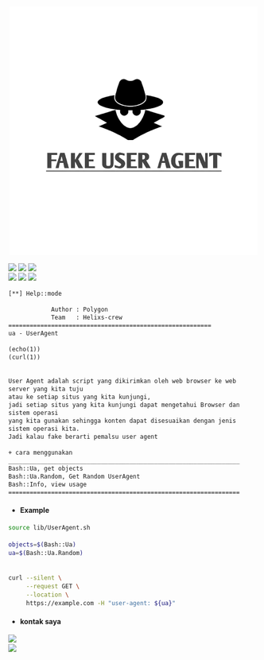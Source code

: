<p align="center">
<a href="https://github.com/Bayu12345677/">
  <img src="https://github.com/Bayu12345677/fake_useragent/blob/main/foto/20211228_205434-removebg-preview.png"
</a></p>

[![](https://img.shields.io/static/v1?logo=linux&label=library&message=Bash&color=blue)](https://github.com/Bayu12345677)
[![](https://img.shields.io/static/v1?logo=swift&label=Made&message=Indonesia&color=yellow)](https://github.com/Bayu12345677)
[![](https://img.shields.io/static/v1?logo=dash&label=Author&message=Bayu%20Riski&color=blue)](https://github.com/Bayu12345677)<br>
[![](https://img.shields.io/static/v1?logo=docker&label=Source&message=Bash&color=cyan)](https://github.com/Bayu12345677)
[![](https://img.shields.io/github/license/HELIXS-TEAM/fake_useragent?style=plastic&logo=firefox&color=red)](https://github.com/Bayu12345677)
[![](https://img.shields.io/github/stars/HELIXS-TEAM/fake_useragent?style=plastic&logo=json&color=greenblue)](https://github.com/Bayu12345677)<br>

```
[**] Help::mode

            Author : Polygon
            Team   : Helixs-crew
=========================================================
ua - UserAgent

(echo(1))
(curl(1))


User Agent adalah script yang dikirimkan oleh web browser ke web server yang kita tuju
atau ke setiap situs yang kita kunjungi,
jadi setiap situs yang kita kunjungi dapat mengetahui Browser dan sistem operasi
yang kita gunakan sehingga konten dapat disesuaikan dengan jenis sistem operasi kita.
Jadi kalau fake berarti pemalsu user agent

+ cara menggunakan
_________________________________________________________________
Bash::Ua, get objects
Bash::Ua.Random, Get Random UserAgent
Bash::Info, view usage
=================================================================
```

- #### Example
```bash
source lib/UserAgent.sh

objects=$(Bash::Ua)
ua=$(Bash::Ua.Random)


curl --silent \
     --request GET \
     --location \
     https://example.com -H "user-agent: ${ua}"
```

- #### kontak saya
[![](https://img.shields.io/static/v1?logo=whatsapp&label=&message=Whastapp&color=grey)](https://web.whatsapp.com/send?phone=6285731184377&text=Hay%20Polygon)<br>
[![](https://img.shields.io/static/v1?logo=youtube&label=Me&message=Youtube&color=red)](https://youtube.com/channel/UCtu-GcxKL8kJBXpR1wfMgWg)<br>
